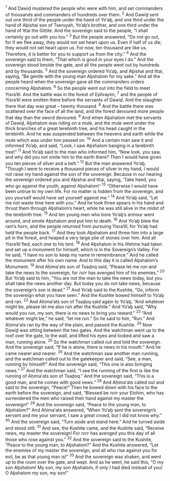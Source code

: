 <sup>1</sup> And Dawiḏ mustered the people who were with him, and set commanders of thousands and commanders of hundreds over them.
<sup>2</sup> And Dawiḏ sent out one third of the people under the hand of Yo’aḇ, and one third under the hand of Aḇishai son of Tseruyah, Yo’aḇ’s brother, and one third under the hand of Ittai the Gittite. And the sovereign said to the people, “I shall certainly go out with you too.”
<sup>3</sup> But the people answered, “Do not go out, for if we flee away, they would not set heart upon us. Even if half of us die, they would not set heart upon us. For now, ten thousand are like us. Therefore, it is better for you to support us from the city.”
<sup>4</sup> And the sovereign said to them, “That which is good in your eyes I do.” And the sovereign stood beside the gate, and all the people went out by hundreds and by thousands.
<sup>5</sup> And the sovereign ordered Yo’aḇ, and Aḇishai and Ittai, saying, “Be gentle with the young man Aḇshalom for my sake.” And all the people heard when the sovereign gave all the commanders orders concerning Aḇshalom.
<sup>6</sup> So the people went out into the field to meet Yisra’ĕl. And the battle was in the forest of Ephrayim,
<sup>7</sup> and the people of Yisra’ĕl were smitten there before the servants of Dawiḏ. And the slaughter there that day was great – twenty thousand.
<sup>8</sup> And the battle there was scattered over the face of all the land, and the forest devoured more people that day than the sword devoured.
<sup>9</sup> And when Aḇshalom met the servants of Dawiḏ, Aḇshalom was riding on a mule, and the mule went under the thick branches of a great terebinth tree, and his head caught in the terebinth. And he was suspended between the heavens and earth while the mule which was under him passed on.
<sup>10</sup> And a certain man saw it and informed Yo’aḇ, and said, “Look, I saw Aḇshalom hanging in a terebinth tree!”
<sup>11</sup> And Yo’aḇ said to the man who informed him, “Now look, you saw, and why did you not smite him to the earth there? Then I would have given you ten pieces of silver and a belt.”
<sup>12</sup> But the man answered Yo’aḇ, “Though I were to receive a thousand pieces of silver in my hand, I would not raise my hand against the son of the sovereign. Because in our hearing the sovereign ordered you and Aḇishai and Ittai, saying, ‘Take heed, you who go against the youth, against Aḇshalom!’
<sup>13</sup> “Otherwise I would have been untrue to my own life. For no matter is hidden from the sovereign, and you yourself would have set yourself against me.”
<sup>14</sup> And Yo’aḇ said, “Let me not waste time here with you.” And he took three spears in his hand and thrust them through Aḇshalom’s heart, while he was still alive in the midst of the terebinth tree.
<sup>15</sup> And ten young men who bore Yo’aḇ’s armour went around, and smote Aḇshalom and put him to death.
<sup>16</sup> And Yo’aḇ blew the ram’s horn, and the people returned from pursuing Yisra’ĕl, for Yo’aḇ had held the people back.
<sup>17</sup> And they took Aḇshalom and threw him into a large pit in the forest, and heaped a very large pile of stones over him. And all Yisra’ĕl fled, each one to his tent.
<sup>18</sup> And Aḇshalom in his lifetime had taken and set up a monument for himself, which is in the Sovereign’s Valley. For he said, “I have no son to keep my name in remembrance.” And he called the monument after his own name. And to this day it is called Aḇshalom’s Monument.
<sup>19</sup> And Aḥima‛ats son of Tsaḏoq said, “Please let me run and take the news to the sovereign, for יהוה has avenged him of his enemies.”
<sup>20</sup> But Yo’aḇ said to him, “You are not the man to take the news today, but you shall take the news another day. But today you do not take news, because the sovereign’s son is dead.”
<sup>21</sup> And Yo’aḇ said to the Kushite, “Go, inform the sovereign what you have seen.” And the Kushite bowed himself to Yo’aḇ and ran.
<sup>22</sup> And Aḥima‛ats son of Tsaḏoq said again to Yo’aḇ, “And whatever might be, please let me also run after the Kushite.” And Yo’aḇ said, “Why would you run, my son, there is no news to bring you reward.”
<sup>23</sup> “And whatever might be,” he said, “let me run.” So he said to him, “Run.” And Aḥima‛ats ran by the way of the plain, and passed the Kushite.
<sup>24</sup> Now Dawiḏ was sitting between the two gates. And the watchman went up to the roof over the gate, to the wall, and lifted his eyes and looked and saw a man, running alone.
<sup>25</sup> So the watchman called out and told the sovereign. And the sovereign said, “If he is alone, there is news in his mouth.” And he came nearer and nearer.
<sup>26</sup> And the watchman saw another man running, and the watchman called out to the gatekeeper and said, “See, a man, running by himself!” And the sovereign said, “This one is also bringing news.”
<sup>27</sup> And the watchman said, “I see the running of the first is like the running of Aḥima‛ats son of Tsaḏoq.” And the sovereign said, “This is a good man, and he comes with good news.”
<sup>28</sup> And Aḥima‛ats called out and said to the sovereign, “Peace!” Then he bowed down with his face to the earth before the sovereign, and said, “Blessed be יהוה your Elohim, who has surrendered the men who raised their hand against my master the sovereign!”
<sup>29</sup> And the sovereign said, “Peace to the young man, to Aḇshalom?” And Aḥima‛ats answered, “When Yo’aḇ sent the sovereign’s servant and me your servant, I saw a great crowd, but I did not know why.”
<sup>30</sup> And the sovereign said, “Turn aside and stand here.” And he turned aside and stood still.
<sup>31</sup> And see, the Kushite came, and the Kushite said, “Receive news, my master the sovereign! For יהוה has avenged you this day of all those who rose against you.”
<sup>32</sup> And the sovereign said to the Kushite, “Peace to the young man, to Aḇshalom?” And the Kushite answered, “Let the enemies of my master the sovereign, and all who rise against you for evil, be as that young man is!”
<sup>33</sup> And the sovereign was shaken, and went up to the room over the gate, and wept. And as he went, he said this, “O my son Aḇshalom! My son, my son Aḇshalom, if only I had died instead of you! O Aḇshalom my son, my son!”
